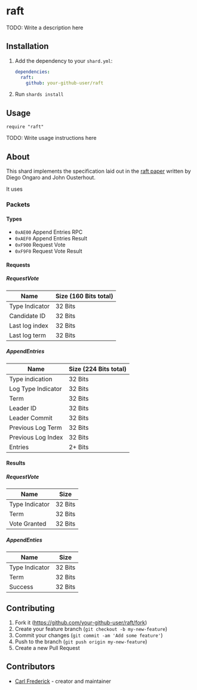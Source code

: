 # raft

TODO: Write a description here

## Installation

1. Add the dependency to your `shard.yml`:

   ```yaml
   dependencies:
     raft:
       github: your-github-user/raft
   ```

2. Run `shards install`

## Usage

```crystal
require "raft"
```

TODO: Write usage instructions here

## About
This shard implements the specification laid out in the [raft paper](https://raft.github.io/raft.pdf) written by Diego Ongaro and John Ousterhout.

It uses

### Packets

#### Types
+ `0xAE00` Append Entries RPC
+ `0xAEF0` Append Entries Result
+ `0xF900` Request Vote
+ `0xF9F0` Request Vote Result

#### Requests

##### RequestVote
Name | Size (160 Bits total)
-|-
Type Indicator | 32 Bits
Candidate ID | 32 Bits
Last log index | 32 Bits
Last log term | 32 Bits

##### AppendEntries
Name|Size (224 Bits total)
-|-
Type indication | 32 Bits
Log Type Indicator | 32 Bits
Term | 32 Bits
Leader ID | 32 Bits
Leader Commit | 32 Bits
Previous Log Term | 32 Bits
Previous Log Index | 32 Bits
Entries | 2+ Bits

#### Results
##### RequestVote
Name|Size
-|-
Type Indicator|32 Bits
Term | 32 Bits
Vote Granted | 32 Bits

##### AppendEnties
Name|Size
-|-
Type Indicator|32 Bits
Term|32 Bits
Success|32 Bits


## Contributing

1. Fork it (<https://github.com/your-github-user/raft/fork>)
2. Create your feature branch (`git checkout -b my-new-feature`)
3. Commit your changes (`git commit -am 'Add some feature'`)
4. Push to the branch (`git push origin my-new-feature`)
5. Create a new Pull Request

## Contributors

- [Carl Frederick](https://github.com/your-github-user) - creator and maintainer
